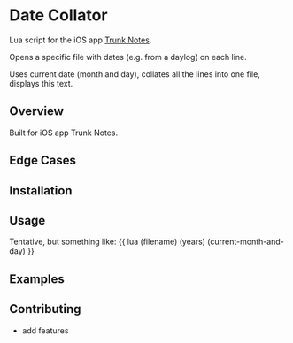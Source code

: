 
# Date Collator

Lua script for the iOS app [Trunk Notes](https://itunes.apple.com/us/app/trunk-notes/id302880785).

Opens a specific file with dates (e.g. from a daylog) on each line.

Uses current date (month and day), collates all the lines into one file, displays this text.


## Overview

Built for iOS app Trunk Notes.


## Edge Cases
## Installation
## Usage

Tentative, but something like:
{{ lua (filename) (years) (current-month-and-day) }}


## Examples

## Contributing
 - add features

